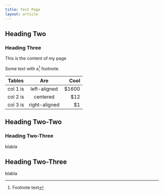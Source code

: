 ```yaml
---
title: Test Page
layout: article
---
```


## Heading Two
### Heading Three
This is the content of my page

Some text with a[^1] footnote.

[^1]: Footnote text

| Tables   |      Are      |  Cool |
|----------|:-------------:|------:|
| col 1 is |  left-aligned | $1600 |
| col 2 is |    centered   |   $12 |
| col 3 is | right-aligned |    $1 |

## Heading Two-Two
### Heading Two-Three
blabla
## Heading Two-Three
blabla